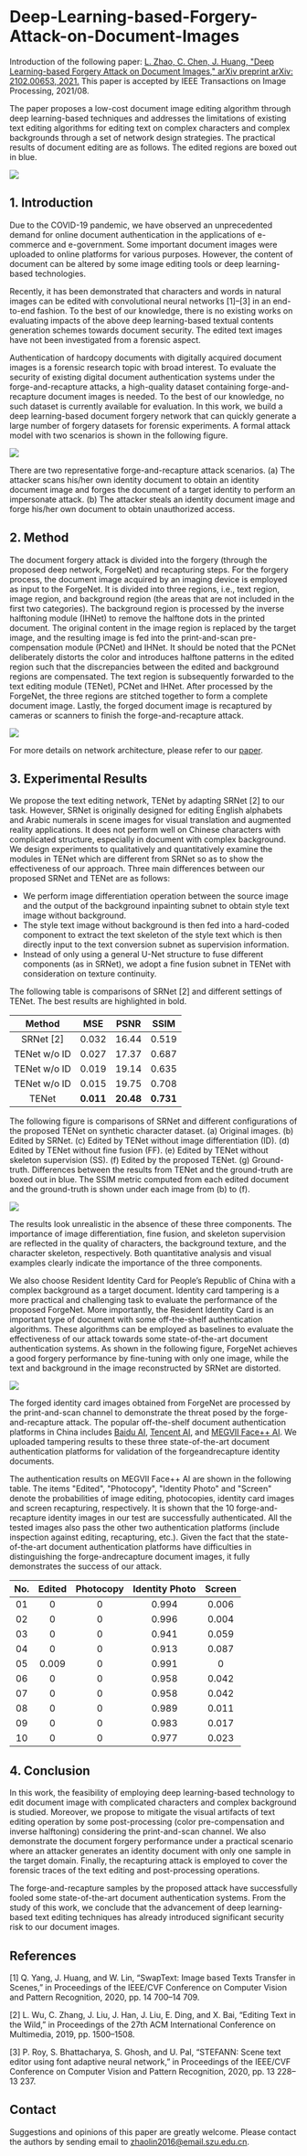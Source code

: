 # Deep-Learning-based-Forgery-Attack-on-Document-Images

Introduction of the following paper: [L. Zhao, C. Chen, J. Huang, "Deep Learning-based Forgery Attack on Document Images," arXiv preprint arXiv: 2102.00653, 2021.](https://arxiv.org/abs/2102.00653) This paper is accepted by IEEE Transactions on Image Processing, 2021/08.

The paper proposes a low-cost document image editing algorithm through deep learning-based techniques and addresses the limitations of existing text editing algorithms for editing text on complex characters and complex backgrounds through a set of network design strategies. The practical results of document editing are as follows. The edited regions are boxed out in blue.

<!-- <img src="/figures/1.png" width="300px"> -->

![](./figures/1.png)

## 1. Introduction
Due to the COVID-19 pandemic, we have observed an unprecedented demand for online document authentication in the applications of e-commerce and e-government. Some important document images were uploaded to online platforms for various purposes. However, the content of document can be altered by some image editing tools or deep learning-based technologies. 

Recently, it has been demonstrated that characters and words in natural images can be edited with convolutional neural networks [1]–[3] in an end-to-end fashion. To the best of our knowledge, there is no existing works on evaluating impacts of the above deep learning-based textual contents generation schemes towards document security. The edited text images have not been investigated from a forensic aspect.

Authentication of hardcopy documents with digitally acquired document images is a forensic research topic with broad interest. To evaluate the security of existing digital document authentication systems under the forge-and-recapture attacks, a high-quality dataset containing forge-and-recapture document images is needed. To the best of our knowledge, no such dataset is currently available for evaluation. In this work, we build a deep learning-based document forgery network that can quickly generate a large number of forgery datasets for forensic experiments. A formal attack model with two scenarios is shown in the following figure.

![](./figures/2.png)

There are two representative forge-and-recapture attack scenarios. (a) The attacker scans his/her own identity document to obtain an identity document image and forges the document of a target identity to perform an impersonate attack. (b) The attacker steals an identity document image and forge his/her own document to obtain unauthorized access.

## 2. Method
The document forgery attack is divided into the forgery (through the proposed deep network, ForgeNet) and recapturing steps. For the forgery process, the document image acquired by an imaging device is employed as input to the ForgeNet. It is divided into three regions, i.e., text region, image region, and background region (the areas that are not included in the first two categories). The background region is processed by the inverse halftoning module (IHNet) to remove the halftone dots in the printed document. The original content in the image region is replaced by the target image, and the resulting image is fed into the print-and-scan pre-compensation module (PCNet) and IHNet. It should be noted that the PCNet deliberately distorts the color and introduces halftone patterns in the edited region such that the discrepancies between the edited and background regions are compensated. The text region is subsequently forwarded to the text editing module (TENet), PCNet and IHNet. After processed by the ForgeNet, the three regions are stitched together to form a complete document image. Lastly, the forged document image is recaptured by cameras or scanners to finish the forge-and-recapture attack.

![](./figures/3.png)

For more details on network architecture, please refer to our [paper](https://arxiv.org/abs/2102.00653).


## 3. Experimental Results
We propose the text editing network, TENet by adapting SRNet [2] to our task. However, SRNet is originally designed for editing English alphabets and Arabic numerals in scene images for visual translation and augmented reality applications. It does not perform well on Chinese characters with complicated structure, especially in document with complex background. We design experiments to qualitatively and quantitatively examine the modules in TENet which are different from SRNet so as to show the effectiveness of our approach. Three main differences between our proposed SRNet and TENet are as follows:
+ We perform image differentiation operation between the source image and the output of the background inpainting subnet to obtain style text image without background. 
+ The style text image without background is then fed into a hard-coded component to extract the text skeleton of the style text which is then directly input to the text conversion subnet as supervision information. 
+ Instead of only using a general U-Net structure to fuse different components (as in SRNet), we adopt a fine fusion subnet in TENet with consideration on texture continuity.

The following table is comparisons of SRNet [2] and different settings of TENet. The best results are highlighted in bold.

|     Method    |    MSE    |   PSNR  |   SSIM  |
|:-------------:|:---------:|:-------:|:-------:|
|   SRNet [2]   |   0.032   |  16.44  |  0.519  | 
| TENet w/o ID  |   0.027   |  17.37  |  0.687  | 
| TENet w/o ID  |   0.019   |  19.14  |  0.635  |
| TENet w/o ID  |   0.015   |  19.75  |  0.708  | 
|      TENet    | **0.011** |**20.48**|**0.731**|

The following figure is comparisons of SRNet and different configurations of the proposed TENet on synthetic character dataset. (a) Original images. (b) Edited by SRNet. (c) Edited by TENet without image differentiation (ID). (d) Edited by TENet without fine fusion (FF). (e) Edited by TENet without skeleton supervision (SS). (f) Edited by the proposed TENet. (g) Ground-truth. Differences between the results from TENet and the ground-truth are boxed out in blue. The SSIM metric computed from each edited document and the ground-truth is shown under each image from (b) to (f).

![](./figures/4.png)

The results look unrealistic in the absence of these three components. The importance of image differentiation, fine fusion, and skeleton supervision are reflected in the quality of characters, the background texture, and the character skeleton, respectively. Both quantitative analysis and visual examples clearly indicate the importance of the three components.

We also choose Resident Identity Card for People’s Republic of China with a complex background as a target document. Identity card tampering is a more practical and challenging task to evaluate the performance of the proposed ForgeNet. More importantly, the Resident Identity Card is an important type of document with some off-the-shelf authentication algorithms. These algorithms can be employed as baselines to evaluate the effectiveness of our attack towards some state-of-the-art document authentication systems. As shown in the following figure, ForgeNet achieves a good forgery performance by fine-tuning with only one image, while the text and background in the image reconstructed by SRNet are distorted.

![](./figures/5.png)

The forged identity card images obtained from ForgeNet are processed by the print-and-scan channel to demonstrate the threat posed by the forge-and-recapture attack. The popular off-the-shelf document authentication platforms in China includes [Baidu AI](https://ai.baidu.com/tech/ocr_cards/idcard), [Tencent AI](https://cloud.tencent.com/product/cardocr), and [MEGVII Face++ AI](https://www.faceplusplus.com.cn/idcard-recognition). We uploaded tampering results to these three state-of-the-art document authentication platforms for validation of the forgeandrecapture identity documents.

The authentication results on MEGVII Face++ AI are shown in the following table. The items "Edited", "Photocopy", "Identity Photo" and "Screen" denote the probabilities of image editing, photocopies, identity card images and screen recapturing, respectively. It is shown that the 10 forge-and-recapture identity images in our test are successfully authenticated. All the tested images also pass the other two authentication platforms (include inspection against editing, recapturing, etc.). Given the fact that the state-of-the-art document authentication platforms have difficulties in distinguishing the forge-andrecapture document images, it fully demonstrates the success of our attack.

|  No.   | Edited | Photocopy | Identity Photo | Screen |
|:------:|:------:|:---------:|:--------------:|:------:|
|   01   |    0   |    0      |      0.994     | 0.006  |
|   02   |    0   |    0      |      0.996     | 0.004  | 
|   03   |    0   |    0      |      0.941     | 0.059  | 
|   04   |    0   |    0      |      0.913     | 0.087  | 
|   05   |  0.009 |    0      |      0.991     |    0   | 
|   06   |    0   |    0      |      0.958     | 0.042  | 
|   07   |    0   |    0      |      0.958     | 0.042  | 
|   08   |    0   |    0      |      0.989     | 0.011  | 
|   09   |    0   |    0      |      0.983     | 0.017  | 
|   10   |    0   |    0      |      0.977     | 0.023  |  

## 4. Conclusion
In this work, the feasibility of employing deep learning-based technology to edit document image with complicated characters and complex background is studied. Moreover, we propose to mitigate the visual artifacts of text editing operation by some post-processing (color pre-compensation and inverse halftoning) considering the print-and-scan channel. We also demonstrate the document forgery performance under a practical scenario where an attacker generates an identity document with only one sample in the target domain. Finally, the recapturing attack is employed to cover the forensic traces of the text editing and post-processing operations. 

The forge-and-recapture samples by the proposed attack have successfully fooled some state-of-the-art document authentication systems. From the study of this work, we conclude that the advancement of deep learning-based text editing techniques has already introduced significant security risk to our document images.

## References
[1] Q. Yang, J. Huang, and W. Lin, “SwapText: Image based Texts Transfer in Scenes,” in Proceedings of the IEEE/CVF Conference on Computer Vision and Pattern Recognition, 2020, pp. 14 700–14 709.

[2] L. Wu, C. Zhang, J. Liu, J. Han, J. Liu, E. Ding, and X. Bai, “Editing Text in the Wild,” in Proceedings of the 27th ACM International Conference on Multimedia, 2019, pp. 1500–1508.

[3] P. Roy, S. Bhattacharya, S. Ghosh, and U. Pal, “STEFANN: Scene text editor using font adaptive neural network,” in Proceedings of the IEEE/CVF Conference on Computer Vision and Pattern Recognition, 2020, pp. 13 228–13 237.


## Contact
Suggestions and opinions of this paper are greatly welcome. Please contact the authors by sending email to zhaolin2016@email.szu.edu.cn.
